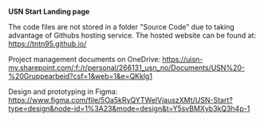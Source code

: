**USN Start Landing page**

The code files are not stored in a folder "Source Code" due to taking advantage of Githubs hosting service.
The hosted website can be found at:
https://tntn95.github.io/

Project management documents on OneDrive:
https://uisn-my.sharepoint.com/:f:/r/personal/266131_usn_no/Documents/USN%20-%20Gruppearbeid?csf=1&web=1&e=QKklg1

Design and prototyping in Figma:
https://www.figma.com/file/5Oa5kRyQYTWelVjauszXMt/USN-Start?type=design&node-id=1%3A23&mode=design&t=Y5svBMXyb3kQ3h4p-1
